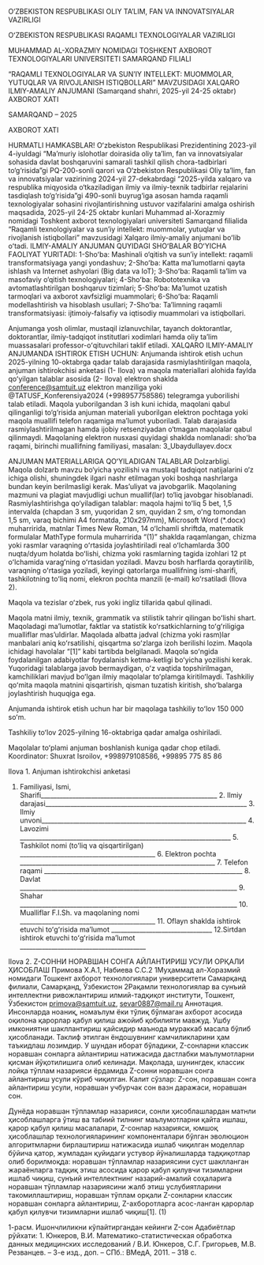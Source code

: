 O‘ZBEKISTON RESPUBLIKASI OLIY TA’LIM, FAN VA INNOVATSIYALAR VAZIRLIGI

OʻZBEKISTON RESPUBLIKASI RAQAMLI TEXNOLOGIYALAR 
VAZIRLIGI

MUHAMMAD AL-XORAZMIY NOMIDAGI TOSHKENT AXBOROT TEXNOLOGIYALARI UNIVERSITETI SAMARQAND FILIALI 

                           
“RAQAMLI TEXNOLOGIYALAR VA SUN’IY INTELLEKT: MUOMMOLAR, YUTUQLAR VA RIVOJLANISH ISTIQBOLLARI” MAVZUSIDAGI 
XALQARO ILMIY-AMALIY ANJUMANI
(Samarqand shahri, 2025-yil 24-25 oktabr)
AXBOROT XATI


SAMARQAND – 2025

AXBOROT XATI

HURMATLI HAMKASBLAR!
Oʻzbekiston Respublikasi Prezidentining 2023-yil 4-iyuldagi “Ma’muriy islohotlar doirasida oliy ta’lim, fan va innovatsiyalar sohasida davlat boshqaruvini samarali tashkil qilish chora-tadbirlari to‘g‘risida”gi PQ-200-sonli qarori va O‘zbekiston Respublikasi Oliy ta’lim, fan va innovatsiyalar vazirining 2024-yil 27-dekabrdagi “2025-yilda xalqaro va respublika miqyosida o‘tkaziladigan ilmiy va ilmiy-texnik tadbirlar rejalarini tasdiqlash to‘g‘risida”gi 490-sonli buyrug‘iga asosan hamda raqamli texnologiyalar sohasini rivojlantirishning ustuvor vazifalarini amalga oshirish maqsadida, 2025-yil 24-25 oktabr kunlari Muhammad al-Xorazmiy nomidagi Toshkent axborot texnologiyalari universiteti Samarqand filialida “Raqamli texnologiyalar va sun’iy intellekt: muommolar, yutuqlar va rivojlanish istiqbollari” mavzusidagi Xalqaro ilmiy-amaliy anjumani boʻlib oʻtadi. 
ILMIY-АMАLIY АNJUMАN QUYIDАGI SHOʻBАLАR BOʻYICHА FАOLIYAT YURITАDI:
1-Shoʻba: Mashinali o‘qitish va sun’iy intellekt: raqamli transformatsiyaga yangi yondashuv;
2-Shoʻba: Katta ma’lumotlarni qayta ishlash va Internet ashyolari (Big data va IoT);
3-Shoʻba: Raqamli ta’lim va masofaviy o‘qitish texnologiyalari;
4-Shoʻba: Robototexnika va avtomatlashtirilgan boshqaruv tizimlari;
5-Shoʻba: Ma’lumot uzatish tarmoqlari va axborot xavfsizligi muammolari;
6-Shoʻba: Raqamli modellashtirish va hisoblash usullari;
7-Shoʻba: Ta’limning raqamli transformatsiyasi: ijtimoiy-falsafiy va iqtisodiy muammolari va istiqbollari.

Аnjumanga yosh olimlar, mustaqil izlanuvchilar, tayanch doktorantlar, doktorantlar, ilmiy-tadqiqot institutlari xodimlari hamda oliy taʼlim muassasalari professor-oʻqituvchilari taklif etiladi.
XALQARO ILMIY-AMALIY АNJUMАNDА ISHTIROK ETISH UCHUN:
Anjumanda ishtirok etish uchun 2025-yilning 10-oktabrga qadar talab darajasida rasmiylashtirilgan maqola, anjuman ishtirokchisi anketasi (1- Ilova) va maqola materiallari alohida faylda qoʻyilgan talablar asosida (2- Ilova) elektron shaklda conference@samtuit.uz elektron manziliga yoki @TATUSF_Konferensiya2024 (+998957758586) telegramga yuborilishi talab etiladi. Maqola yuborilgandan 3 ish kuni ichida, maqolani qabul qilinganligi to‘g‘risida anjuman materiali yuborilgan elektron pochtaga yoki maqola muallifi telefon raqamiga ma’lumot yuboriladi. Talab darajasida rasmiylashtirilmagan hamda ijobiy retsenziyadan o‘tmagan maqolalar qabul qilinmaydi.
Maqolaning elektron nusxasi quyidagi shaklda nomlanadi: shoʻba raqami, birinchi muallifning familiyasi, masalan: 3_Ubaydullayev.docx

ANJUMAN MATERIALLARIGA QOʻYILADIGAN TALABLAR
Dolzarbligi. Maqola dolzarb mavzu bo‘yicha yozilishi va mustaqil tadqiqot natijalarini o‘z ichiga olishi, shuningdek ilgari nashr etilmagan yoki boshqa nashrlarga bundan keyin berilmasligi kerak.
Mas’uliyat va javobgarlik. Maqolaning mazmuni va plagiat mavjudligi uchun muallif(lar) to‘liq javobgar hisoblanadi.
Rasmiylashtirishga qo‘yiladigan talablar: maqola hajmi toʻliq  5 bet, 1,5 intervalda (chapdan 3 sm, yuqoridan 2 sm, quyidan 2 sm, oʻng tomondan 1,5 sm, varaq bichimi А4 formatda, 210x297mm), Microsoft Word (*.docx) muharririda, matnlar Times New Roman, 14 oʻlchamli shriftda, matematik formulalar MathType formula muharririda “(1)” shaklda raqamlangan, chizma yoki rasmlar varaqning oʻrtasida joylashtiriladi real oʻlchamlarda 300 nuqta/dyum holatda boʻlishi, chizma yoki rasmlarning tagida izohlari
12 pt oʻlchamida varagʻning oʻrtasidan yoziladi. Mavzu bosh harflarda qoraytirilib, varaqning oʻrtasiga yoziladi, keyingi qatorlarga muallifning ismi-sharifi, tashkilotning toʻliq nomi, elekron pochta manzili (e-mail) koʻrsatiladi (Ilova 2).

Maqola va tezislar oʻzbek, rus yoki ingliz tillarida qabul qilinadi.

Maqola matni ilmiy, texnik, grammatik va stilistik tahrir qilingan boʻlishi shart. Maqoladagi maʼlumotlar, faktlar va statistik koʻrsatkichlarning toʻgʻriligiga mualliflar masʼuldirlar. Maqolada albatta jadval (chizma yoki rasm)lar manbalari aniq koʻrsatilishi, qisqartma soʻzlarga izoh berilishi lozim. Maqola ichidagi havolalar “[1]” kabi tartibda belgilanadi. Maqola soʻngida foydalanilgan adabiyotlar foydalanish ketma-ketligi boʻyicha yozilishi kerak.
Yuqoridagi talablarga javob bermaydigan, oʻz vaqtida topshirilmagan, kamchiliklari mavjud boʻlgan ilmiy maqolalar toʻplamga kiritilmaydi. Tashkiliy qoʻmita maqola matnini qisqartirish, qisman tuzatish kiritish, shoʻbalarga joylashtirish huquqiga ega.

Аnjumanda ishtirok etish uchun har bir maqolaga tashkiliy toʻlov 150 000 soʻm. 

Tashkiliy toʻlov 2025-yilning 16-oktabriga qadar amalga oshiriladi.


Maqolalar toʻplami anjuman boshlanish kuniga qadar chop etiladi.
Koordinator: Shuxrat Isroilov, +998979108586, +99895 775 85 86


Ilova 1.
Anjuman ishtirokchisi anketasi
1. Familiyasi, Ismi, Sharifi________________________________________________________           2. Ilmiy darajasi________________________________________________________________        3. Ilmiy unvoni_________________________________________________________________ 4. Lavozimi ___________________________________________________________________ 5. Tashkilot nomi (toʻliq va qisqartirilgan) ___________________________________________ 6. Elektron pochta ______________________________________________________________ 7. Telefon raqami _______________________________________________________________ 8. Davlat _____________________________________________________________________ 9. Shahar _____________________________________________________________________ 10. Mualliflar F.I.Sh. va maqolaning nomi ___________________________________________ 11. Oflayn shaklda ishtirok etuvchi toʻgʻrisida maʼlumot ________________________________ 12.Sirtdan ishtirok etuvchi toʻgʻrisida maʼlumot ________________________________________


Ilova 2.
Z-СОННИ НОРАВШАН СОНГА АЙЛАНТИРИШ УСУЛИ 
ОРҚАЛИ ҲИСОБЛАШ 
Примова Х.А.1, Набиева С.С.2
1Муҳаммад ал-Хоразмий номидаги Тошкент ахборот технологиялари университети Самарқанд филиали, Самарқанд, Ўзбекистон
2Рақамли технологиялар ва сунъий интеллектни ривожлантириш илмий-тадқиқот институти, Тошкент, Ўзбекистон
primova@samtuit.uz, sevar0887@mail.ru
Аннотация. Инсонларда  ноаниқ,  номаълум  ёки  тўлиқ  бўлмаган  ахборот асосида  оқилона  қарорлар  қабул  қилиш  ажойиб  қобилияти мавжуд.  Ушбу имкониятни  шакллантириш  қайсидир  маънода  мураккаб  масала  бўлиб ҳисобланади.  Таклиф  этилган  ёндошувнинг  камчиликларини  ҳам  таъкидлаш лозимдир.  У  шундан  иборат  бўладики,  Z-сонларни  классик  норавшан  сонларга айлантириш натижасида дастлабки маълумотларни қисман йўқотилишига олиб келинади.  Мақолада,  шунингдек,  классик  лойқа  тўплам  назарияси  ёрдамида  Z-сонни норавшан сонга айлантириш усули кўриб чиқилган.
Калит сўзлар: Z-сон, noравшан сонга айлантириш усули,  норавшан учбурчак сон вазн даражаси,  норавшан сон.

Дунёда   норавшан   тўпламлар назарияси,  сонли  ҳисоблашлардан матнли ҳисоблашларга ўтиш ва табиий тилнинг маълумотларни қайта ишлаш, қарор  қабул қилиш масалалари, Z-сонлар назарияси, юмшоқ ҳисоблашлар    технологияларининг компоненталари  бўлган  эволюцион алгоритмларни  бирлаштириш  натижасида  ишлаб  чиқилган  моделлар бўйича  қатор,    жумладан  қуйидаги  устувор  йўналишларда  тадқиқотлар олиб борилмоқда: норавшан тўпламлар назариясини  суст  шаклланган  жараёнларга  тадқиқ  этиш
асосида  қарор қабул  қилувчи тизимларни  ишлаб чиқиш, сунъий интеллектнинг назарий-амалий  соҳаларига  норавшан  тўпламлар   назариясини   жалб   этиш услубиятларини   такомиллаштириш, норавшан  тўплам  орқали Z-сонларни классик    норавшан    сонларга айлантириш, Z-ахборотларга  асос-ланган   қарорлар   қабул   қилувчи тизимларни ишлаб чиқиш[1].
					(1)

1-расм. Ишончлиликни кўпайтиргандан кейинги Z-сон
Адабиётлар рўйхати:
    1. Юнкеров, В.И. Математико-статистическая обработка данных медицинских исследований / В.И. Юнкеров, С.Г. Григорьев, М.В. Резванцев. – 3-е изд., доп. – СПб.: ВМедА, 2011. – 318 с.
